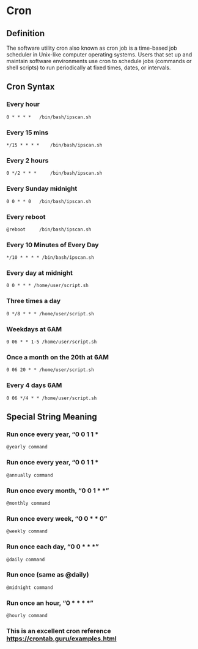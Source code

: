 # Cron

## Definition

The software utility cron also known as cron job is a time-based job scheduler in Unix-like computer operating systems. Users that set up and maintain software environments use cron to schedule jobs (commands or shell scripts) to run periodically at fixed times, dates, or intervals.

## Cron Syntax

### Every hour
`0 * * * *	 /bin/bash/ipscan.sh`

### Every 15 mins
`*/15 * * * *	 /bin/bash/ipscan.sh`

### Every 2 hours 
`0 */2 * * *	 /bin/bash/ipscan.sh`

### Every Sunday midnight 
`0 0 * * 0	 /bin/bash/ipscan.sh`

### Every reboot
`@reboot	 /bin/bash/ipscan.sh`

### Every 10 Minutes of Every Day
`*/10 * * * * /bin/bash/ipscan.sh`

### Every day at midnight
`0 0 * * * /home/user/script.sh`

### Three times a day
`0 */8 * * * /home/user/script.sh`

### Weekdays at 6AM
`0 06 * * 1-5 /home/user/script.sh`

### Once a month on the 20th at 6AM
`0 06 20 * * /home/user/script.sh`

### Every 4 days 6AM
`0 06 */4 * * /home/user/script.sh`

## Special String Meaning

### Run once every year, “0 0 1 1 *
`@yearly command`

### Run once every year, “0 0 1 1 *
`@annually command`

### Run once every month, “0 0 1 * *”
`@monthly command`

### Run once every week, “0 0 * * 0”
`@weekly command`	

### Run once each day, “0 0 * * *”
`@daily command`

### Run once (same as @daily)
`@midnight command`

### Run once an hour, “0 * * * *”
`@hourly command`	

### This is an excellent cron reference https://crontab.guru/examples.html
